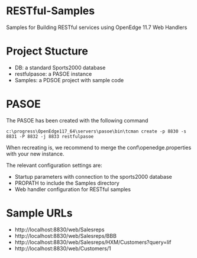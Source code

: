# RESTful-Samples
Samples for Building RESTful services using OpenEdge 11.7 Web Handlers

# Project Stucture

- DB: a standard Sports2000 database
- restfulpasoe: a PASOE instance
- Samples: a PDSOE project with sample code

# PASOE

The PASOE has been created with the following command

```
c:\progress\OpenEdge117_64\servers\pasoe\bin\tcman create -p 8830 -s 8831 -P 8832 -j 8833 restfulpasoe
```

When recreating is, we recommend to merge the conf\openedge.properties with your new instance.

The relevant configuration settings are:

- Startup parameters with connection to the sports2000 database
- PROPATH to include the Samples directory
- Web handler configuration for RESTful samples

# Sample URLs

- http://localhost:8830/web/Salesreps
- http://localhost:8830/web/Salesreps/BBB
- http://localhost:8830/web/Salesreps/HXM/Customers?query=lif
- http://localhost:8830/web/Customers/1
